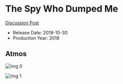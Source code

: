 # The Spy Who Dumped Me

[Discussion Post](https://www.avsforum.com/threads/bass-eq-for-filtered-movies.2995212/post-57004738)

* Release Date: 2018-10-30
* Production Year: 2018

## Atmos

![img 0](https://i.imgur.com/QySvayn.jpg)

![img 1](https://i.imgur.com/Jk6m2JD.jpg)

